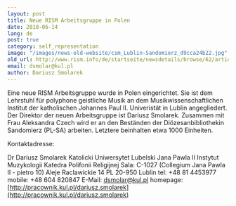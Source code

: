```yaml
---
layout: post
title: Neue RISM Arbeitsgruppe in Polen
date: 2010-06-14
lang: de
post: true
category: self_representation
image: "/images/news-old-website/csm_Lublin-Sandomierz_d9cca24b22.jpg"
old_url: http://www.rism.info/de/startseite/newsdetails/browse/62/article/64/new-rism-working-group-in-poland.html
email: dsmolar@kul.pl
author: Dariusz Smolarek
---
```


Eine neue RISM Arbeitsgruppe wurde in Polen eingerichtet. Sie ist dem Lehrstuhl für polyphone geistliche Musik an dem Musikwissenschaftlichen Institut der katholischen Johannes Paul II. Univeristät in Lublin angegliedert. Der Direktor der neuen Arbeitsgruppe ist Dariusz Smolarek. Zusammen mit Frau Aleksandra Czech wird er an den Beständen der Diözesanbibliothekin Sandomierz (PL-SA) arbeiten. Letztere beinhalten etwa 1000 Einheiten.

Kontaktadresse:

Dr Dariusz Smolarek
Katolicki Uniwersytet Lubelski Jana Pawla II
Instytut Muzykologii
Katedra Polifonii Religijnej
Sala: C-1027 (Collegium Jana Pawla II - pietro 10)
Aleje Raclawickie 14
PL 20-950 Lublin
tel: +48 81 4453977
mobile: +48 604 820847
E-Mail: [dsmolar@kul.pl](mailto:dsmolar@kul.pl)
homepage: [http://pracownik.kul.pl/dariusz.smolarek](http://pracownik.kul.pl/dariusz.smolarek)
